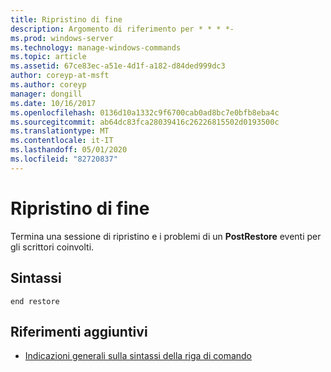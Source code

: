 ```yaml
---
title: Ripristino di fine
description: Argomento di riferimento per * * * *-
ms.prod: windows-server
ms.technology: manage-windows-commands
ms.topic: article
ms.assetid: 67ce83ec-a51e-4d1f-a182-d84ded999dc3
author: coreyp-at-msft
ms.author: coreyp
manager: dongill
ms.date: 10/16/2017
ms.openlocfilehash: 0136d10a1332c9f6700cab0ad8bc7e0bfb8eba4c
ms.sourcegitcommit: ab64dc83fca28039416c26226815502d0193500c
ms.translationtype: MT
ms.contentlocale: it-IT
ms.lasthandoff: 05/01/2020
ms.locfileid: "82720837"
---
```

# <a name="end-restore"></a>Ripristino di fine



Termina una sessione di ripristino e i problemi di un **PostRestore** eventi per gli scrittori coinvolti.

## <a name="syntax"></a>Sintassi

```
end restore
```

## <a name="additional-references"></a>Riferimenti aggiuntivi

- [Indicazioni generali sulla sintassi della riga di comando](command-line-syntax-key.md)
